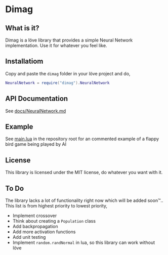 # Dimag
## What is it?
Dimag is a löve library that provides a simple Neural Network implementation. Use it for whatever you feel like.

## Installatiom
Copy and paste the `dimag` folder in your löve project and do,
```lua
NeuralNetwork = require("dimag").NeuralNetwork
```

## API Documentation
See [docs/NeuralNetwork.md](docs/NeuralNetwork.md)

## Example
See [main.lua](main.lua) in the repository root for an commented example of a flappy bird game being played by AI

## License
This library is licensed under the MIT license, do whatever you want with it.

## To Do
The library lacks a lot of functionality right now which will be added soon™.. </br>
This list is from highest priority to lowest priority,
* Implement crossover
* Think about creating a `Population` class
* Add backpropagation
* Add more activation functions
* Add unit testing
* Implement `random.randNormal` in lua, so this library can work without löve